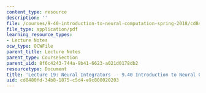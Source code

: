 ```yaml
---
content_type: resource
description: ''
file: /courses/9-40-introduction-to-neural-computation-spring-2018/cd8480fd34b81875c5d4e9c808020203_MIT9_40S18_Lec19.pdf
file_type: application/pdf
learning_resource_types:
- Lecture Notes
ocw_type: OCWFile
parent_title: Lecture Notes
parent_type: CourseSection
parent_uid: 8f6c4243-744a-9b41-6623-a021d0178db2
resourcetype: Document
title: 'Lecture 19: Neural Integrators  - 9.40 Introduction to Neural Computation'
uid: cd8480fd-34b8-1875-c5d4-e9c808020203
---
```

